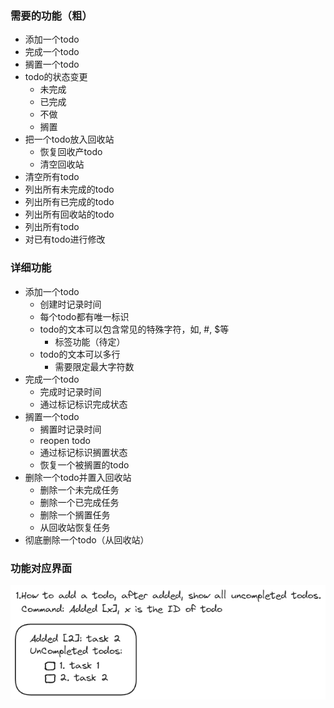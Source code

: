 ### 需要的功能（粗）
- 添加一个todo
- 完成一个todo
- 搁置一个todo
- todo的状态变更
  - 未完成
  - 已完成
  - 不做
  - 搁置
- 把一个todo放入回收站
  - 恢复回收产todo
  - 清空回收站
- 清空所有todo
- 列出所有未完成的todo
- 列出所有已完成的todo
- 列出所有回收站的todo
- 列出所有todo
- 对已有todo进行修改

### 详细功能
- 添加一个todo
  - 创建时记录时间
  - 每个todo都有唯一标识
  - todo的文本可以包含常见的特殊字符，如, #, $等
    - 标签功能（待定）
  - todo的文本可以多行
    - 需要限定最大字符数
- 完成一个todo
  - 完成时记录时间
  - 通过标记标识完成状态
- 搁置一个todo
  - 搁置时记录时间
  - reopen todo
  - 通过标记标识搁置状态
  - 恢复一个被搁置的todo
- 删除一个todo并置入回收站
  - 删除一个未完成任务
  - 删除一个已完成任务
  - 删除一个搁置任务
  - 从回收站恢复任务
- 彻底删除一个todo（从回收站）

### 功能对应界面
![Alt text](images/add_task.png)
